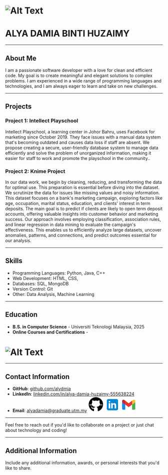 # ![Alt Text](alya-2.png) 
# ALYA DAMIA BINTI HUZAIMY

---

## About Me

I am a passionate software developer with a love for clean and efficient code. My goal is to create meaningful and elegant solutions to complex problems. I am experienced in a wide range of programming languages and technologies, and I am always eager to learn and take on new challenges.

---

## Projects

### Project 1: Intellect Playschool

Intellect Playschool, a learning center in Johor Bahru, uses Facebook for marketing since October 2019. They face issues with a manual data system that's becoming outdated and causes data loss if staff are absent. We propose creating a secure, user-friendly database system to manage data efficiently and solve the problem of unorganized information, making it easier for staff to work and promote the playschool in the community..

### Project 2: Knime Project

In our data work, we begin by cleaning, reducing, and transforming the data for optimal use. This preparation is essential before diving into the dataset. We scrutinize the data for issues like missing values and noisy information. This dataset focuses on a bank's marketing campaign, exploring factors like age, occupation, marital status, education, and clients' interest in term deposits. The main goal is to predict if clients are likely to open term deposit accounts, offering valuable insights into customer behavior and marketing success. Our approach involves employing classification, association rules, and linear regression in data mining to evaluate the campaign's effectiveness. This enables us to efficiently analyze large datasets, uncover anomalies, patterns, and connections, and predict outcomes essential for our analysis.


---

## Skills

- Programming Languages: Python, Java, C++
- Web Development: HTML, CSS,
- Databases: SQL, MongoDB
- Version Control: Git
- Other: Data Analysis, Machine Learning

---

## Education

- **B.S. in Computer Science** - Universiti Teknologi Malaysia, 2025
- **Online Courses and Certifications** -
# ![Alt Text](aws1.png) 


---

## Contact Information

- **GitHub**: [github.com/alydmia](https://github.com/alydmia)
- **LinkedIn**: [linkedin.com/in/alya-damia-huzaimy-555638224](https://www.linkedin.com/in/alya-damia-huzaimy-555638224)
- **Email**: [alyadamia@graduate.utm.my](mailto:alyadamia@graduate.utm.my)
[![GitHub Logo](icons8-github-50.png)](https://github.com/alydmia)
[![LinkedIn Logo](icons8-linkedin-48.png)](https://www.linkedin.com/in/alya-damia-huzaimy-555638224)
[![Email Logo](icons8-gmail-48.png)](mailto:alyadamia@graduate.utm.my)


---

Feel free to reach out if you'd like to collaborate on a project or just chat about technology and coding!

---

## Additional Information

Include any additional information, awards, or personal interests that you'd like to share.

